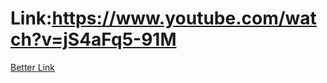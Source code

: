 # Link:https://www.youtube.com/watch?v=jS4aFq5-91M
[Better Link](https://scrimba.com/learn/learnjavascript)
